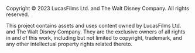 Copyright © 2023 LucasFilms Ltd. and The Walt Disney Company. All rights reserved.

This project contains assets and uses content owned by LucasFilms Ltd. and The Walt Disney Company. They are the exclusive owners of all rights in and of this work, including but not limited to copyright, trademark, and any other intellectual property rights related thereto.